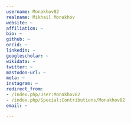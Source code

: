 ```yaml
---
username: Monakhov82
realname: Mikhail Monakhov
website: ~
affiliation: ~
bio: ~
github: ~
orcid: ~
linkedin: ~
googlescholar: ~
wikidata: ~
twitter: ~
mastodon-url: ~
meta: ~
instagram: ~
redirect_from:
- /index.php/User:Monakhov82
- /index.php/Special:Contributions/Monakhov82
email: ~

---
```


